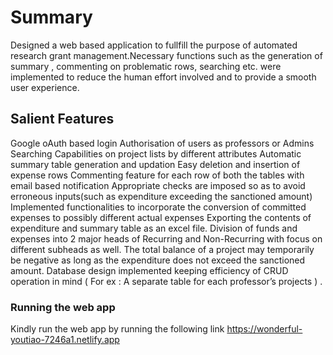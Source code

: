 # Summary

Designed a web based application to fullfill the purpose of automated research grant management.Necessary functions such as the generation of summary , commenting on problematic rows, searching etc. were implemented to reduce the human effort involved and to provide a smooth user experience.

## Salient Features

Google oAuth based login
Authorisation of users as professors or Admins
Searching Capabilities on project lists by different attributes
Automatic summary table generation and updation
Easy deletion and insertion of expense rows
Commenting feature for each row of both the tables with email based notification
Appropriate checks are imposed so as to avoid erroneous inputs(such as expenditure exceeding the sanctioned amount)
Implemented functionalities to incorporate the conversion of committed expenses to possibly different actual expenses 
Exporting the contents of expenditure and summary table as an excel file.
Division of funds and expenses into 2 major heads of Recurring and Non-Recurring with focus on different subheads as well.
The total balance of a project may temporarily be negative as long as the expenditure does not exceed the sanctioned amount.
Database design implemented keeping efficiency of CRUD operation in mind ( For ex : A separate table for each professor’s projects  ) .



### Running the web app
Kindly run the web app by running the following link
https://wonderful-youtiao-7246a1.netlify.app
